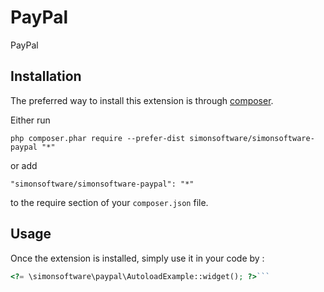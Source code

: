 PayPal
======
PayPal 

Installation
------------

The preferred way to install this extension is through [composer](http://getcomposer.org/download/).

Either run

```
php composer.phar require --prefer-dist simonsoftware/simonsoftware-paypal "*"
```

or add

```
"simonsoftware/simonsoftware-paypal": "*"
```

to the require section of your `composer.json` file.


Usage
-----

Once the extension is installed, simply use it in your code by  :

```php
<?= \simonsoftware\paypal\AutoloadExample::widget(); ?>```